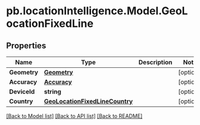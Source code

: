 # pb.locationIntelligence.Model.GeoLocationFixedLine
## Properties

Name | Type | Description | Notes
------------ | ------------- | ------------- | -------------
**Geometry** | [**Geometry**](Geometry.md) |  | [optional] 
**Accuracy** | [**Accuracy**](Accuracy.md) |  | [optional] 
**DeviceId** | **string** |  | [optional] 
**Country** | [**GeoLocationFixedLineCountry**](GeoLocationFixedLineCountry.md) |  | [optional] 

[[Back to Model list]](../README.md#documentation-for-models) [[Back to API list]](../README.md#documentation-for-api-endpoints) [[Back to README]](../README.md)

